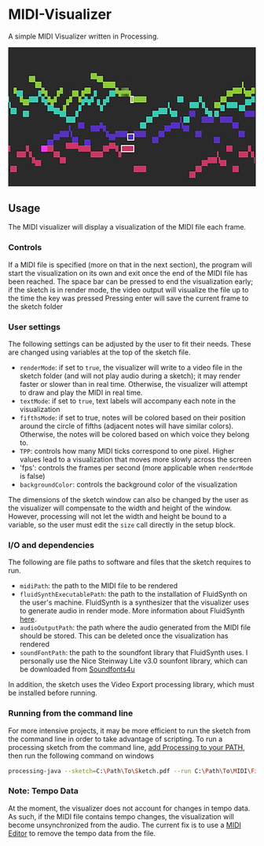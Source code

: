 # MIDI-Visualizer

A simple MIDI Visualizer written in Processing.

![MIDI Visualization Example: Fugue no. 1 in C Major from the Well-Tempered Clavier Book I by J.S. Bach](MIDIVisualizerExample.png)

## Usage

The MIDI visualizer will display a visualization of the MIDI file each frame. 

### Controls
If a MIDI file is specified (more on that in the next section), the program will start the visualization on its own and exit once the end of the MIDI file has been reached.
The space bar can be pressed to end the visualization early; if the sketch is in render mode, the video output will visualize the file up to the time the key was pressed
Pressing enter will save the current frame to the sketch folder

### User settings
The following settings can be adjusted by the user to fit their needs. These are changed using variables at the top of the sketch file.
- `renderMode`: if set to `true`, the visualizer will write to a video file in the sketch folder (and will not play audio during a sketch); it may render faster or slower than in real time. Otherwise, the visualizer will attempt to draw and play the MIDI in real time.
- `textMode`: if set to `true`, text labels will accompany each note in the visualization
- `fifthsMode`: if set to true, notes will be colored based on their position around the circle of fifths (adjacent notes will have similar colors). Otherwise, the notes will be colored based on which voice they belong to.
- `TPP`: controls how many MIDI ticks correspond to one pixel. Higher values lead to a visualization that moves more slowly across the screen
- 'fps': controls the frames per second (more applicable when `renderMode` is false)
- `backgroundColor`: controls the background color of the visualization

The dimensions of the sketch window can also be changed by the user as the visualizer will compensate to the width and height of the window. However, processing will not let the width and height be bound to a variable, so the user must edit the `size` call directly in the setup block.

### I/O and dependencies
The following are file paths to software and files that the sketch requires to run.
- `midiPath`: the path to the MIDI file to be rendered
- `fluidSynthExecutablePath`: the path to the installation of FluidSynth on the user's machine. FluidSynth is a synthesizer that the visualizer uses to generate audio in render mode. More information about FluidSynth [here](https://www.fluidsynth.org/).
- `audioOutputPath`: the path where the audio generated from the MIDI file should be stored. This can be deleted once the visualization has rendered
- `soundFontPath`: the path to the soundfont library that FluidSynth uses. I personally use the Nice Steinway Lite v3.0 sounfont library, which can be downloaded from [Soundfonts4u](https://sites.google.com/site/soundfonts4u/)

In addition, the sketch uses the Video Export processing library, which must be installed before running.

### Running from the command line

For more intensive projects, it may be more efficient to run the sketch from the command line in order to take advantage of scripting. To run a processing sketch from the command line, [add Processing to your PATH](https://marketplace.visualstudio.com/items?itemName=Tobiah.language-pde#add-processing-to-path), then run the following command on windows

```Bash
processing-java --sketch=C:\Path\To\Sketch.pdf --run C:\Path\To\MIDI\File
```

### Note: Tempo Data
At the moment, the visualizer does not account for changes in tempo data. As such, if the MIDI file contains tempo changes, the visualization will become unsynchronized from the audio. The current fix is to use a [MIDI Editor](http://www.midieditor.org/) to remove the tempo data from the file.
